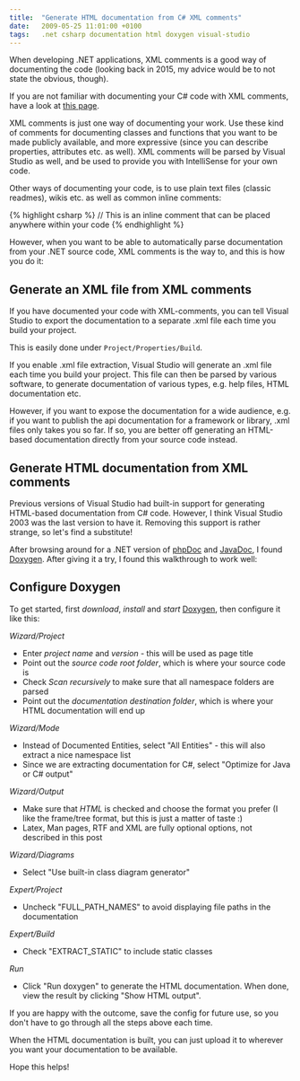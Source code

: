 ```yaml
---
title:  "Generate HTML documentation from C# XML comments"
date:   2009-05-25 11:01:00 +0100
tags: 	.net csharp documentation html doxygen visual-studio
---
```



When developing .NET applications, XML comments is a good way of documenting the
code (looking back in 2015, my advice would be to not state the obvious, though).

If you are not familiar with documenting your C# code with XML comments, have a
look at [this page](http://en.wikipedia.org/wiki/C_Sharp_(programming_language)#XML_documentation_system).

XML comments is just one way of documenting your work. Use these kind of comments
for documenting classes and functions that you want to be made publicly available,
and more expressive (since you can describe properties, attributes etc. as well).
XML comments will be parsed by Visual Studio as well, and be used to provide you
with IntelliSense for your own code.

Other ways of documenting your code, is to use plain text files (classic readmes),
wikis etc. as well as common inline comments:

{% highlight csharp %}
// This is an inline comment that can be placed anywhere within your code
{% endhighlight %}

However, when you want to be able to automatically parse documentation from your
.NET source code, XML comments is the way to, and this is how you do it:



## Generate an XML file from XML comments

If you have documented your code with XML-comments, you can tell Visual Studio to
export the documentation to a separate .xml file each time you build your project.

This is easily done under `Project/Properties/Build`.

If you enable .xml file extraction, Visual Studio will generate an .xml file each
time you build your project. This file can then be parsed by various software, to
generate documentation of various types, e.g. help files, HTML documentation etc.

However, if you want to expose the documentation for a wide audience, e.g. if you
want to publish the api documentation for a framework or library, .xml files only
takes you so far. If so, you are better off generating an HTML-based documentation
directly from your source code instead.



## Generate HTML documentation from XML comments

Previous versions of Visual Studio had built-in support for generating HTML-based
documentation from C# code. However, I think Visual Studio 2003 was the last version
to have it. Removing this support is rather strange, so let's find a substitute!

After browsing around for a .NET version of [phpDoc](http://www.phpdoc.org) and
[JavaDoc](http://www.google.se/url?q=http://java.sun.com/j2se/javadoc), I found
[Doxygen](http://www.stack.nl/~dimitri/doxygen/). After giving it a try, I found
this walkthrough to work well:



## Configure Doxygen

To get started, first *download*, *install* and *start* [Doxygen](http://www.stack.nl/~dimitri/doxygen/),
then configure it like this:

*Wizard/Project*
* Enter *project name* and *version* - this will be used as page title
* Point out the *source code root folder*, which is where your source code is
* Check *Scan recursively* to make sure that all namespace folders are parsed
* Point out the *documentation destination folder*, which is where your HTML documentation will end up

*Wizard/Mode*
* Instead of Documented Entities, select "All Entities" - this will also extract a nice namespace list
* Since we are extracting documentation for C#, select "Optimize for Java or C# output"

*Wizard/Output*
* Make sure that *HTML* is checked and choose the format you prefer (I like the frame/tree format, but this is just a matter of taste :)
* Latex, Man pages, RTF and XML are fully optional options, not described in this post

*Wizard/Diagrams*
* Select "Use built-in class diagram generator"

*Expert/Project*
* Uncheck "FULL_PATH_NAMES" to avoid displaying file paths in the documentation

*Expert/Build*
* Check "EXTRACT_STATIC" to include static classes

*Run*
* Click "Run doxygen" to generate the HTML documentation. When done, view the result
by clicking "Show HTML output". 

If you are happy with the outcome, save the config for future use, so you don't
have to go through all the steps above each time.

When the HTML documentation is built, you can just upload it to wherever you want
your documentation to be available.

Hope this helps!